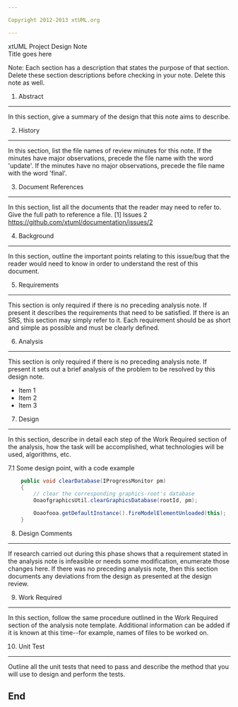 ```yaml
---

Copyright 2012-2013 xtUML.org

---
```


xtUML Project Design Note  
Title goes here  

Note: Each section has a description that states the purpose of that section.
Delete these section descriptions before checking in your note.  Delete this
note as well.

1. Abstract
-----------
In this section, give a summary of the design that this note aims to
describe.

2. History
----------
In this section, list the file names of review minutes for this note.
If the minutes have major observations, precede the file name with the
word 'update'. If the minutes have no major observations, precede the file
name with the word 'final'.

3. Document References
----------------------
In this section, list all the documents that the reader may need to refer to.
Give the full path to reference a file.
[1] Issues 2 <https://github.com/xtuml/documentation/issues/2>  

4. Background
-------------
In this section, outline the important points relating to this issue/bug that
the reader would need to know in order to understand the rest of this
document.

5. Requirements
---------------
This section is only required if there is no preceding analysis note. 
If present it describes the requirements that need to be satisfied.  If there 
is an SRS, this section may simply refer to it.  Each requirement should be as 
short and simple as possible and must be clearly defined.

6. Analysis
-----------
This section is only required if there is no preceding analysis note. If present
it sets out a brief analysis of the problem to be resolved by this design note.

* Item 1
* Item 2
* Item 3

7. Design
---------
In this section, describe in detail each step of the Work Required section of
the analysis, how the task will be accomplished, what technologies will
be used, algorithms, etc.

7.1 Some design point, with a code example
```java
    public void clearDatabase(IProgressMonitor pm) 
    {
        // clear the corresponding graphics-root's database
        OoaofgraphicsUtil.clearGraphicsDatabase(rootId, pm);

        Ooaofooa.getDefaultInstance().fireModelElementUnloaded(this);
    }
```

8. Design Comments
------------------
If research carried out during this phase shows that a requirement stated in the
analysis note is infeasible or needs some modification, enumerate those changes
here. If there was no preceding analysis note, then this section documents any
deviations from the design as presented at the design review.

9. Work Required
----------------
In this section, follow the same procedure outlined in the Work Required section
of the analysis note template.  Additional information can be added if it is
known at this time--for example, names of files to be worked on.

10. Unit Test
------------
Outline all the unit tests that need to pass and describe the method that you
will use to design and perform the tests.

End
---

